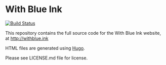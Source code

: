 # With Blue Ink

[![Build Status](https://dev.azure.com/italypaleale/WithBlueInk/_apis/build/status/WithBlueInk-Hugo-CI?branchName=master)](https://dev.azure.com/italypaleale/WithBlueInk/_build/latest?definitionId=14?branchName=master)

This repository contains the full source code for the With Blue Ink website, at http://withblue.ink

HTML files are generated using [Hugo](http://gohugo.io).

Please see LICENSE.md file for license.
